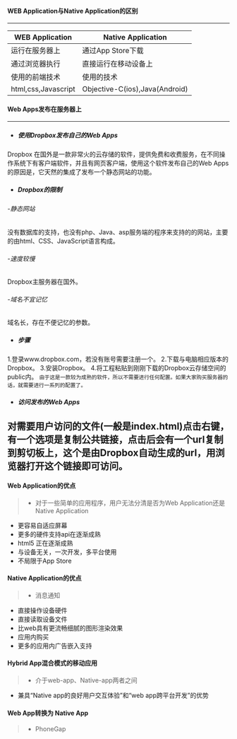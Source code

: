 #### WEB Application与Native Application的区别
-------
| WEB Application |  Native Application|
| --- | --- |
|运行在服务器上|通过App Store下载|
|通过浏览器执行|直接运行在移动设备上|
| 使用的前端技术| 使用的技术 |
| html,css,Javascript |Objective-C(ios),Java(Android)  |

#### Web Apps发布在服务器上
-------
*  ##### 使用Dropbox发布自己的Web Apps
Dropbox 在国外是一款非常火的云存储的软件，提供免费和收费服务，在不同操作系统下有客户端软件，并且有网页客户端，使用这个软件发布自己的Web Apps的原因是，它天然的集成了发布一个静态网站的功能。
* ##### Dropbox的限制
###### -静态网站
  没有数据库的支持，也没有php、Java、asp服务端的程序来支持的的网站，主要的由html、CSS、JavaScript语言构成。
###### -速度较慢
 Dropbox主服务器在国外。
###### -域名不宜记忆 
域名长，存在不便记忆的参数。
* ##### 步骤
1.登录www.dropbox.com，若没有账号需要注册一个。
2.下载与电脑相应版本的Dropbox。
3.安装Dropbox。
4.将工程粘贴到刚刚下载的Dropbox云存储空间的public内。
``
由于这是一款较为成熟的软件，所以不需要进行任何配置。如果大家购买服务器的话，就需要进行一系列的配置了。
``
* ##### 访问发布的Web Apps
对需要用户访问的文件(一般是index.html)点击右键，有一个选项是复制公共链接，点击后会有一个url复制到剪切板上，这个是由Dropbox自动生成的url，用浏览器打开这个链接即可访问。
-------
#### Web Application的优点
>*  对于一些简单的应用程序，用户无法分清是否为Web Application还是Native Application
* 更容易自适应屏幕
* 更多的硬件支持api在逐渐成熟
* html5 正在逐渐成熟
* 与设备无关，一次开发，多平台使用
* 不局限于App Store

#### Native Application的优点
>* 消息通知
* 直接操作设备硬件
* 直接读取设备文件
* 比web具有更流畅细腻的图形渲染效果
* 应用内购买
* 更多的应用内广告嵌入支持

#### Hybrid App混合模式的移动应用
>* 介于web-app、Native-app两者之间
* 兼具“Native app的良好用户交互体验”和“web app跨平台开发”的优势

#### Web App转换为 Native App
>* PhoneGap
